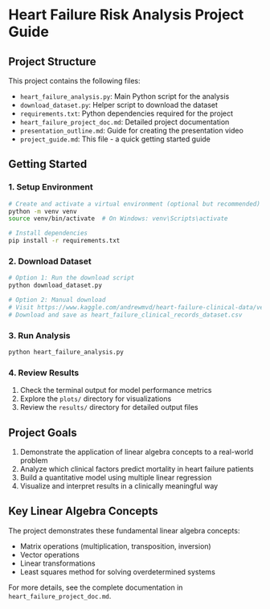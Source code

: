 # Heart Failure Risk Analysis Project Guide

## Project Structure

This project contains the following files:

- `heart_failure_analysis.py`: Main Python script for the analysis
- `download_dataset.py`: Helper script to download the dataset
- `requirements.txt`: Python dependencies required for the project
- `heart_failure_project_doc.md`: Detailed project documentation
- `presentation_outline.md`: Guide for creating the presentation video
- `project_guide.md`: This file - a quick getting started guide

## Getting Started

### 1. Setup Environment

```bash
# Create and activate a virtual environment (optional but recommended)
python -m venv venv
source venv/bin/activate  # On Windows: venv\Scripts\activate

# Install dependencies
pip install -r requirements.txt
```

### 2. Download Dataset

```bash
# Option 1: Run the download script
python download_dataset.py

# Option 2: Manual download
# Visit https://www.kaggle.com/andrewmvd/heart-failure-clinical-data/version/1
# Download and save as heart_failure_clinical_records_dataset.csv
```

### 3. Run Analysis

```bash
python heart_failure_analysis.py
```

### 4. Review Results

1. Check the terminal output for model performance metrics
2. Explore the `plots/` directory for visualizations
3. Review the `results/` directory for detailed output files


## Project Goals

1. Demonstrate the application of linear algebra concepts to a real-world problem
2. Analyze which clinical factors predict mortality in heart failure patients
3. Build a quantitative model using multiple linear regression
4. Visualize and interpret results in a clinically meaningful way

## Key Linear Algebra Concepts

The project demonstrates these fundamental linear algebra concepts:

- Matrix operations (multiplication, transposition, inversion)
- Vector operations
- Linear transformations
- Least squares method for solving overdetermined systems

For more details, see the complete documentation in `heart_failure_project_doc.md`. 